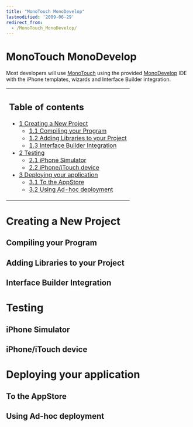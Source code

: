 ```yaml
---
title: "MonoTouch MonoDevelop"
lastmodified: '2009-06-29'
redirect_from:
  - /MonoTouch_MonoDevelop/
---
```


MonoTouch MonoDevelop
=====================

Most developers will use [MonoTouch](/MonoTouch) using the provided [MonoDevelop](http://www.monodevelop.com) IDE with the iPhone templates, wizards and Interface Builder integration.

<table>
<col width="100%" />
<tbody>
<tr class="odd">
<td align="left"><h2>Table of contents</h2>
<ul>
<li><a href="#creating-a-new-project">1 Creating a New Project</a>
<ul>
<li><a href="#compiling-your-program">1.1 Compiling your Program</a></li>
<li><a href="#adding-libraries-to-your-project">1.2 Adding Libraries to your Project</a></li>
<li><a href="#interface-builder-integration">1.3 Interface Builder Integration</a></li>
</ul></li>
<li><a href="#testing">2 Testing</a>
<ul>
<li><a href="#iphone-simulator">2.1 iPhone Simulator</a></li>
<li><a href="#iphoneitouch-device">2.2 iPhone/iTouch device</a></li>
</ul></li>
<li><a href="#deploying-your-application">3 Deploying your application</a>
<ul>
<li><a href="#to-the-appstore">3.1 To the AppStore</a></li>
<li><a href="#using-ad-hoc-deployment">3.2 Using Ad-hoc deployment</a></li>
</ul></li>
</ul></td>
</tr>
</tbody>
</table>

Creating a New Project
======================

Compiling your Program
----------------------

Adding Libraries to your Project
--------------------------------

Interface Builder Integration
-----------------------------

Testing
=======

iPhone Simulator
----------------

iPhone/iTouch device
--------------------

Deploying your application
==========================

To the AppStore
---------------

Using Ad-hoc deployment
-----------------------
